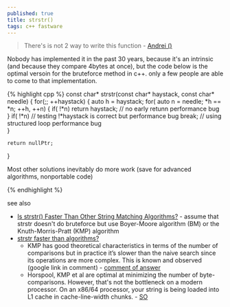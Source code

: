 ```yaml
---
published: true
title: strstr()
tags: c++ fastware
---
```

> There's is not 2 way to write this function - [Andrei ()](https://youtu.be/trGJsOcA4hY?feature=shared&t=1472)

Nobody has implemented it in the past 30 years, because it's an intrinsic (and because they compare 4bytes at once), but the code below is the optimal versoin for the bruteforce method in c++. 
only a few people are able to come to that implementation.

{% highlight cpp %}
const char* strstr(const char* haystack, const char* needle) {
	for(;; ++haystack) {
    	auto h = haystack;
        for( auto n = needle; *h == *n; ++h, ++n) {
        	if( !*n) 
            	return haystack;	// no early retunn performance bug
		}
        if( !*n)		// testing !*haystack is correct but performance bug
        	break;		// using structured loop performance bug	
    }
    
    return nullPtr;
}

Most other solutions inevitably do more work (save for advanced algorithms, nonportable code)


{% endhighlight %}

see also
- [Is strstr() Faster Than Other String Matching Algorithms?](https://saturncloud.io/blog/is-strstr-faster-than-other-string-matching-algorithms/) - assume that strstr doesn't do bruteforce but use Boyer-Moore algorithm (BM) or the Knuth-Morris-Pratt (KMP) algorithm
- [strstr faster than algorithms?](https://stackoverflow.com/questions/7586990/strstr-faster-than-algorithms)
	-  KMP has good theoretical characteristics in terms of the number of comparisons but in practice it’s slower than the naive search since its operations are more complex. This is known and observed (google link in comment)  - [comment of answer](https://stackoverflow.com/a/7587069/51386)
	- Horspool, KMP et al are optimal at minimizing the number of byte-comparisons. However, that's not the bottleneck on a modern processor. On an x86/64 processor, your string is being loaded into L1 cache in cache-line-width chunks. - [SO](https://stackoverflow.com/a/7857815/51386)
